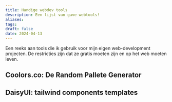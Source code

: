 ```yaml
---
title: Handige webdev tools
description: Een lijst van gave webtools!
aliases: 
tags: 
draft: false
date: 2024-04-13
---
```

Een reeks aan tools die ik gebruik voor mijn eigen web-development projecten. De restricties zijn dat ze gratis moeten zijn en op het web moeten leven.
## Coolors.co: De Random Pallete Generator
## DaisyUI: tailwind components templates
